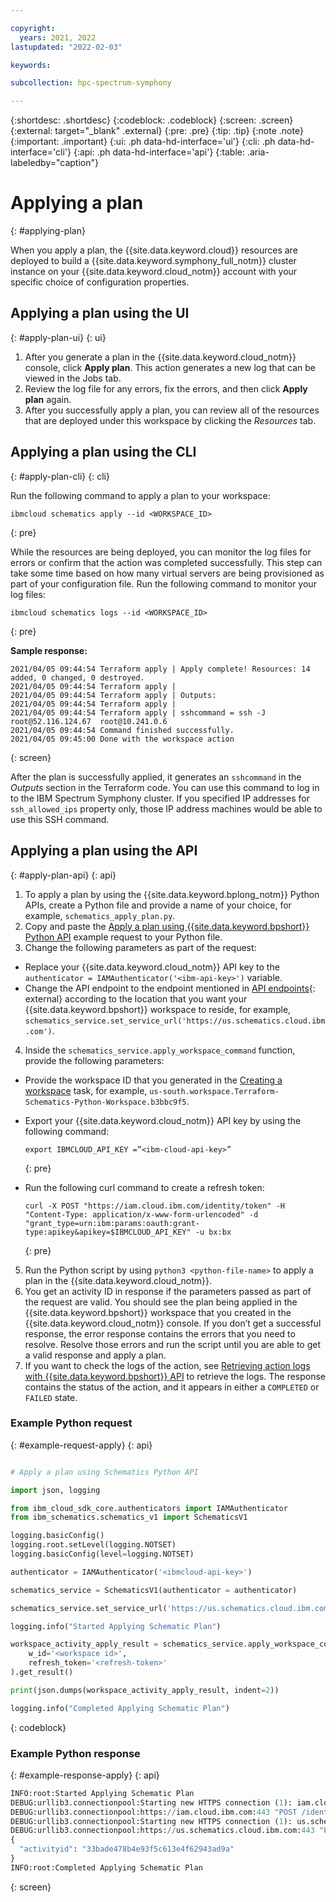 ```yaml
---

copyright:
  years: 2021, 2022
lastupdated: "2022-02-03"

keywords: 

subcollection: hpc-spectrum-symphony

---
```


{:shortdesc: .shortdesc}
{:codeblock: .codeblock}
{:screen: .screen}
{:external: target="_blank" .external}
{:pre: .pre}
{:tip: .tip}
{:note .note}
{:important: .important}
{:ui: .ph data-hd-interface='ui'}
{:cli: .ph data-hd-interface='cli'}
{:api: .ph data-hd-interface='api'}
{:table: .aria-labeledby="caption"}

# Applying a plan
{: #applying-plan}

When you apply a plan, the {{site.data.keyword.cloud}} resources are deployed to build a {{site.data.keyword.symphony_full_notm}} cluster instance on your {{site.data.keyword.cloud_notm}} account with your specific choice of configuration properties. 

## Applying a plan using the UI
{: #apply-plan-ui}
{: ui}

1. After you generate a plan in the {{site.data.keyword.cloud_notm}} console, click **Apply plan**. This action generates a new log that can be viewed in the Jobs tab.
2. Review the log file for any errors, fix the errors, and then click **Apply plan** again.
3. After you successfully apply a plan, you can review all of the resources that are deployed under this workspace by clicking the _Resources_ tab. 

## Applying a plan using the CLI
{: #apply-plan-cli}
{: cli}

Run the following command to apply a plan to your workspace:

```
ibmcloud schematics apply --id <WORKSPACE_ID>
```
{: pre}

While the resources are being deployed, you can monitor the log files for errors or confirm that the action was completed successfully. This step can take some time based on how many virtual servers are being provisioned as part of your configuration file. Run the following command to monitor your log files:

```
ibmcloud schematics logs --id <WORKSPACE_ID>
```
{: pre}

**Sample response:**

```
2021/04/05 09:44:54 Terraform apply | Apply complete! Resources: 14 added, 0 changed, 0 destroyed.
2021/04/05 09:44:54 Terraform apply |
2021/04/05 09:44:54 Terraform apply | Outputs:
2021/04/05 09:44:54 Terraform apply |
2021/04/05 09:44:54 Terraform apply | sshcommand = ssh -J root@52.116.124.67  root@10.241.0.6
2021/04/05 09:44:54 Command finished successfully.
2021/04/05 09:45:00 Done with the workspace action
```
{: screen}

After the plan is successfully applied, it generates an `sshcommand` in the _Outputs_ section in the Terraform code. You can use this command to log in to the IBM Spectrum Symphony cluster. If you specified IP addresses for `ssh_allowed_ips` property only, those IP address machines would be able to use this SSH command.

## Applying a plan using the API
{: #apply-plan-api}
{: api}

1. To apply a plan by using the {{site.data.keyword.bplong_notm}} Python APIs, create a Python file and provide a name of your choice, for example, `schematics_apply_plan.py`.
2. Copy and paste the [Apply a plan using {{site.data.keyword.bpshort}} Python API](/docs/ibm-spectrum-symphony?topic=ibm-spectrum-symphony-applying-plan#example-request-apply) example request to your Python file.
3. Change the following parameters as part of the request:
  * Replace your {{site.data.keyword.cloud_notm}} API key to the `authenticator = IAMAuthenticator('<ibm-api-key>')` variable.
  * Change the API endpoint to the endpoint mentioned in [API endpoints](https://cloud.ibm.com/apidocs/schematics?code=python#api-endpoints){: external} according to the location that you want your {{site.data.keyword.bpshort}} workspace to reside, for example, `schematics_service.set_service_url('https://us.schematics.cloud.ibm.com')`.
4. Inside the `schematics_service.apply_workspace_command` function, provide the following parameters:
  * Provide the workspace ID that you generated in the [Creating a workspace](/docs/ibm-spectrum-symphony?topic=ibm-spectrum-symphony-creating-workspace) task, for example, `us-south.workspace.Terraform-Schematics-Python-Workspace.b3bbc9f5`.
  * Export your {{site.data.keyword.cloud_notm}} API key by using the following command:
  
    ```
    export IBMCLOUD_API_KEY =”<ibm-cloud-api-key>”
    ```
    {: pre} 
    
  * Run the following curl command to create a refresh token:

    ```
    curl -X POST "https://iam.cloud.ibm.com/identity/token" -H "Content-Type: application/x-www-form-urlencoded" -d "grant_type=urn:ibm:params:oauth:grant-type:apikey&apikey=$IBMCLOUD_API_KEY" -u bx:bx
    ```
    {: pre}

5. Run the Python script by using `python3 <python-file-name>` to apply a plan in the {{site.data.keyword.cloud_notm}}.
6. You get an activity ID in response if the parameters passed as part of the request are valid. You should see the plan being applied in the {{site.data.keyword.bpshort}} workspace that you created in the {{site.data.keyword.cloud_notm}} console. If you don’t get a successful response, the error response contains the errors that you need to resolve. Resolve those errors and run the script until you are able to get a valid response and apply a plan.
7. If you want to check the logs of the action, see [Retrieving action logs with {{site.data.keyword.bpshort}} API](/docs/ibm-spectrum-symphony?topic=ibm-spectrum-symphony-retrieve-action-logs) to retrieve the logs. The response contains the status of the action, and it appears in either a `COMPLETED` or `FAILED` state.

### Example Python request
{: #example-request-apply}
{: api}

```python

# Apply a plan using Schematics Python API

import json, logging

from ibm_cloud_sdk_core.authenticators import IAMAuthenticator
from ibm_schematics.schematics_v1 import SchematicsV1

logging.basicConfig()
logging.root.setLevel(logging.NOTSET)
logging.basicConfig(level=logging.NOTSET)

authenticator = IAMAuthenticator('<ibmcloud-api-key>')

schematics_service = SchematicsV1(authenticator = authenticator)

schematics_service.set_service_url('https://us.schematics.cloud.ibm.com')

logging.info("Started Applying Schematic Plan")

workspace_activity_apply_result = schematics_service.apply_workspace_command(
    w_id='<workspace id>',
    refresh_token='<refresh-token>'
).get_result()

print(json.dumps(workspace_activity_apply_result, indent=2))

logging.info("Completed Applying Schematic Plan")
```
{: codeblock}

### Example Python response
{: #example-response-apply}
{: api}

```python
INFO:root:Started Applying Schematic Plan
DEBUG:urllib3.connectionpool:Starting new HTTPS connection (1): iam.cloud.ibm.com:443
DEBUG:urllib3.connectionpool:https://iam.cloud.ibm.com:443 "POST /identity/token HTTP/1.1" 200 985
DEBUG:urllib3.connectionpool:Starting new HTTPS connection (1): us.schematics.cloud.ibm.com:443
DEBUG:urllib3.connectionpool:https://us.schematics.cloud.ibm.com:443 "PUT /v1/workspaces/us-south.workspace.Schematic-Sunil-Test-Workspace.5a4cbf11/apply HTTP/1.1" 202 49
{
  "activityid": "33bade478b4e93f5c613e4f62943ad9a"
}
INFO:root:Completed Applying Schematic Plan
```
{: screen}

